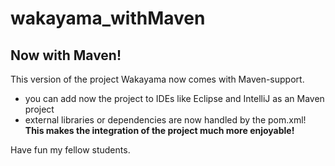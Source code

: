 # wakayama_withMaven
## Now with Maven!

This version of the project Wakayama now comes with Maven-support.

- you can add now the project to IDEs like Eclipse and IntelliJ as an Maven project
- external libraries or dependencies are now handled by the pom.xml!
**This makes the integration of the project much more enjoyable!**

Have fun my fellow students.

